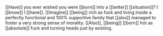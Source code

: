 [[Have]] you ever wished you were [[born]] into a [[better]] [[situation]]? I [[know]] I [[have]]. [[Imagine]] [[being]] rich as fuck and living inside a perfectly functional and 100% supportive family that [[also]] managed to foster a very strong sense of morality. [[Also]], [[being]] [[born]] hot as [[absolute]] fuck and turning heads just by existing.